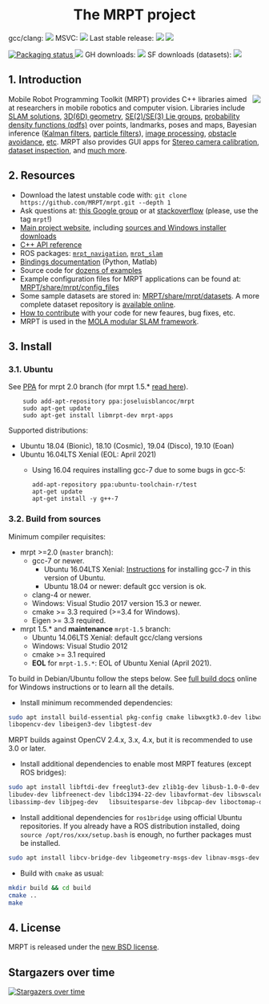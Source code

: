 <h1 align="center">The MRPT project</h1>

gcc/clang: <a href="https://circleci.com/gh/MRPT/mrpt"><img src="https://circleci.com/gh/MRPT/mrpt.svg?style=svg"></a> MSVC: <a href="https://ci.appveyor.com/project/jlblancoc/mrpt" alt="AppVeyor:msvc"><img src="https://ci.appveyor.com/api/projects/status/yjs4lpj02f6a1ylg?svg=true" /></a> Last stable release: <a href="https://github.com/MRPT/mrpt/releases" alt="Releases"><img src="https://img.shields.io/github/release/MRPT/mrpt.svg" /></a> <a href="https://gitter.im/MRPT/mrpt" alt="Gitter"><img src="https://badges.gitter.im/Join%20Chat.svg" /></a>

<a href="https://repology.org/project/mrpt/versions"> <img src="https://repology.org/badge/tiny-repos/mrpt.svg" alt="Packaging status"> </a> <a href="https://codecov.io/gh/MRPT/mrpt" alt="codecov"><img src="https://codecov.io/gh/MRPT/mrpt/branch/master/graph/badge.svg" /></a>  GH downloads: <a href="https://github.com/MRPT/mrpt/releases" alt="GitHub"><img src="https://img.shields.io/github/downloads/mrpt/mrpt/total.svg" /></a> SF downloads (datasets): <a href="https://sourceforge.net/projects/mrpt/files/" alt="SourceForge"><img src="https://img.shields.io/sourceforge/dt/mrpt.svg" /></a>

## 1. Introduction
<img align="right" src="https://mrpt.github.io/imgs/mrpt-videos-mix2.gif">

Mobile Robot Programming Toolkit (MRPT) provides C++ libraries aimed at researchers
in mobile robotics and computer vision. Libraries include [SLAM solutions](http://www.mrpt.org/List_of_SLAM_algorithms), [3D(6D) geometry](http://www.mrpt.org/tutorials/programming/maths-and-geometry/2d_3d_geometry/), [SE(2)/SE(3) Lie groups](http://ingmec.ual.es/~jlblanco/papers/jlblanco2010geometry3D_techrep.pdf),
[probability density functions (pdfs)](http://reference.mrpt.org/stable/classmrpt_1_1utils_1_1_c_probability_density_function.html) over points, landmarks, poses and maps,
Bayesian inference ([Kalman filters](http://www.mrpt.org/Kalman_Filters), [particle filters](http://www.mrpt.org/tutorials/programming/statistics-and-bayes-filtering/particle_filters/)), [image processing](http://www.mrpt.org/tutorials/programming/images-image-processing-camera-models/), [obstacle avoidance](http://www.mrpt.org/Obstacle_avoidance), [etc](http://reference.mrpt.org/devel/modules.html).
MRPT also provides GUI apps for [Stereo camera calibration](http://www.mrpt.org/list-of-mrpt-apps/application-kinect-stereo-calib/), [dataset inspection](http://www.mrpt.org/list-of-mrpt-apps/rawlogviewer/),
and [much more](http://www.mrpt.org/list-of-mrpt-apps/).

## 2. Resources
  * Download the latest unstable code with: `git clone https://github.com/MRPT/mrpt.git --depth 1`
  * Ask questions at: [this Google group](http://www.mrpt.org/forum/) or at [stackoverflow](http://stackoverflow.com/search?q=mrpt) (please, use the tag `mrpt`!)
  * [Main project website](http://www.mrpt.org/), including [sources and Windows installer downloads](http://www.mrpt.org/download-mrpt/)
  * [C++ API reference](http://docs.mrpt.org/reference/)
  * ROS packages: [`mrpt_navigation`](http://wiki.ros.org/mrpt_navigation), [`mrpt_slam`](http://wiki.ros.org/mrpt_slam)
  * [Bindings documentation](https://github.com/MRPT/mrpt/wiki) (Python, Matlab)
  * Source code for [dozens of examples](http://www.mrpt.org/tutorials/mrpt-examples/)
  * Example configuration files for  MRPT applications can be found at:
     [MRPT/share/mrpt/config_files](https://github.com/MRPT/mrpt/tree/master/share/mrpt/config_files)
  * Some sample datasets are stored in:
     [MRPT/share/mrpt/datasets](https://github.com/MRPT/mrpt/tree/master/share/mrpt/datasets).
    A more complete dataset repository is [available online](http://www.mrpt.org/robotics_datasets).
  * [How to contribute](https://github.com/MRPT/mrpt/blob/master/.github/CONTRIBUTING.md) with your code for new feaures, bug fixes, etc.
  * MRPT is used in the [MOLA modular SLAM framework](https://github.com/MOLAorg/mola/).

## 3. Install

### 3.1. Ubuntu

See [PPA](https://launchpad.net/~joseluisblancoc/+archive/ubuntu/mrpt) for mrpt 2.0 branch (for mrpt 1.5.* [read here](https://github.com/MRPT/mrpt/tree/mrpt-1.5#31-ubuntu-ppa)).

        sudo add-apt-repository ppa:joseluisblancoc/mrpt
        sudo apt-get update
        sudo apt-get install libmrpt-dev mrpt-apps

Supported distributions:
  * Ubuntu 18.04 (Bionic), 18.10 (Cosmic), 19.04 (Disco), 19.10 (Eoan)
  * Ubuntu 16.04LTS Xenial (EOL: April 2021)
  	* Using 16.04 requires installing gcc-7 due to some bugs in gcc-5:

          add-apt-repository ppa:ubuntu-toolchain-r/test
          apt-get update
          apt-get install -y g++-7


### 3.2. Build from sources

Minimum compiler requisites:
  * mrpt >=2.0 (`master` branch):
    * gcc-7 or newer.
      * Ubuntu 16.04LTS Xenial: [Instructions](https://gist.github.com/jlblancoc/99521194aba975286c80f93e47966dc5) for installing gcc-7 in this version of Ubuntu.
      * Ubuntu 18.04 or newer: default gcc version is ok.
    * clang-4 or newer.
    * Windows: Visual Studio 2017 version 15.3 or newer.
    * cmake >= 3.3 required (>=3.4 for Windows).
    * Eigen >= 3.3 required.
  * mrpt 1.5.* and **maintenance** `mrpt-1.5` branch:
    * Ubuntu 14.06LTS Xenial: default gcc/clang versions
    * Windows: Visual Studio 2012
    * cmake >= 3.1 required
    * **EOL** for `mrpt-1.5.*`: EOL of Ubuntu Xenial (April 2021).

To build in Debian/Ubuntu follow the steps below. See [full build docs](http://www.mrpt.org/Building_and_Installing_Instructions) online
for Windows instructions or to learn all the details.

  * Install minimum recommended dependencies:

```bash
sudo apt install build-essential pkg-config cmake libwxgtk3.0-dev libwxgtk3.0-gtk3-dev \
libopencv-dev libeigen3-dev libgtest-dev
```
  MRPT builds against OpenCV 2.4.x, 3.x, 4.x, but it is recommended to use 3.0 or later.


  * Install additional dependencies to enable most MRPT features (except ROS bridges):

```bash
sudo apt install libftdi-dev freeglut3-dev zlib1g-dev libusb-1.0-0-dev \
libudev-dev libfreenect-dev libdc1394-22-dev libavformat-dev libswscale-dev \
libassimp-dev libjpeg-dev   libsuitesparse-dev libpcap-dev liboctomap-dev
```

  * Install additional dependencies for `ros1bridge` using official Ubuntu repositories. 
  If you already have a ROS distribution installed, doing `source /opt/ros/xxx/setup.bash` 
  is enough, no further packages must be installed.

```bash
sudo apt install libcv-bridge-dev libgeometry-msgs-dev libnav-msgs-dev libpcl-conversions-dev librosbag-dev libroscpp-dev libsensor-msgs-dev libstd-srvs-dev libstereo-msgs-dev libtf2-dev libtf2-msgs-dev libbz2-dev
```

  * Build with `cmake` as usual:

```bash
mkdir build && cd build
cmake ..
make
```

## 4. License
MRPT is released under the [new BSD license](http://www.mrpt.org/License/).


## Stargazers over time

[![Stargazers over time](https://starchart.cc/MRPT/mrpt.svg)](https://starchart.cc/MRPT/mrpt)
      
